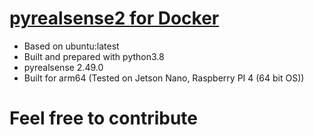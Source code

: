 # [pyrealsense2 for Docker](https://hub.docker.com/repository/docker/nixone/pyrealsense2)

* Based on ubuntu:latest
* Built and prepared with python3.8
* pyrealsense 2.49.0
* Built for arm64 (Tested on Jetson Nano, Raspberry PI 4 (64 bit OS))

# Feel free to contribute
